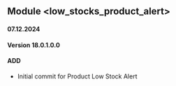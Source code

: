 ## Module <low_stocks_product_alert>

#### 07.12.2024
#### Version 18.0.1.0.0
#### ADD

- Initial commit for Product Low Stock Alert
